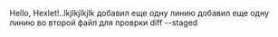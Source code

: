 Hello, Hexlet!..lkjlkjlkjlk
добавил еще одну линию
добавил еще одну линию во второй файл для проврки diff --staged
